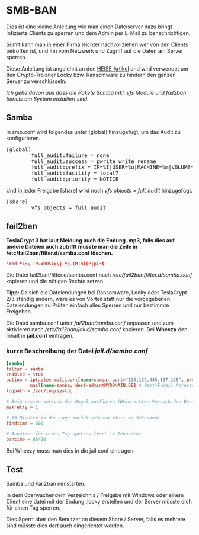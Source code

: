 # SMB-BAN

Dies ist eine kleine Anleitung wie man einen Dateiserver dazu bringt Infizierte Clients zu sperren und dem Admin per E-Mail zu benachrichtigen.

Somit kann man in einer Firma leichter nachvollziehen wer von den Clients betroffen ist, und Ihn vom Netzwerk und Zugriff auf die Daten am Server sperren.

Diese Anleitung ist angelehnt an den [HEISE Artikel](http://www.heise.de/security/artikel/Erpressungs-Trojaner-wie-Locky-aussperren-3120956.html) und wird verwendet um den Crypto-Trojaner Locky bzw. Ransomware zu hindern den ganzen Server zu verschlüsseln.

*Ich gehe davon aus dass die Pakete Samba inkl. vfs Module und fail2ban bereits am System installiert sind.*

## Samba

In smb.conf wird folgendes unter [global] hinzugefügt, um das Audit zu konfigurieren.
<pre>
[global]
        full_audit:failure = none
        full_audit:success = pwrite write rename
        full_audit:prefix = IP=%I|USER=%u|MACHINE=%m|VOLUME=%S
        full_audit:facility = local7
        full_audit:priority = NOTICE
</pre>

Und in jeder Freigabe [share]  wird noch *vfs objects = full_audit* hinzugefügt.
<pre>
[share]
        vfs objects = full_audit
</pre>


## fail2ban

**TeslaCrypt 3 hat laut Meldung auch die Endung .mp3, falls dies auf andere Dateien auch zutrifft müsste man die Zeile  in /etc/fail2ban/filter.d/samba.conf löschen.**
```samba.conf
smbd.*\:\ IP=<HOST>\|.*\.(M|m)(P|p)3$
```


Die Datei fail2ban/filter.d/samba.conf nach */etc/fail2ban/filter.d/samba.conf* kopieren und die nötigen Rechte setzen.

**Tipp:** Da sich die Dateiendungen bei Ransomware, Locky oder TeslaCrypt 2/3 ständig ändern, wäre es von Vorteil statt nur die vorgegebenen Dateiendungen zu Prüfen einfach alles Sperren und nur bestimmte Freigeben.


Die Datei samba.conf unter *fail2ban/samba.conf* anpassen und zum aktivieren nach */etc/fail2ban/jail.d/samba.conf* kopieren.
Bei **Wheezy** den Inhalt in **jail.conf** eintragen.

### kurze Beschreibung der Datei *jail.d/samba.conf*

```conf
[samba]
filter = samba
enabled = true
action = iptables-multiport[name=samba, port="135,139,445,137,138", protocol=tcp]
         mail[name=samba, dest=admin@MYDOMAIN.DE] # dest=E-Mail Adresse vom Admin
logpath = /var/log/syslog

# Beim ersten versuch die Regel ausführen (Beim ersten Versuch den Benutzer sofort sperren)
maxretry = 1

# 10 Minuten in den Logs zurück schauen (Wert in Sekunden)
findtime = 600

# Benutzer für einen Tag sperren (Wert in Sekunden)
bantime = 86400
```

Bei Wheezy muss man dies in die jail.conf eintragen.

## Test

Samba und Fail2ban neustarten.

In dem überwachendem Verzeichnis / Freigabe mit Windows oder einem Client eine datei mit der Endung .locky erstellen und der Server müsste dich für einen Tag sperren.

Dies Sperrt aber den Benutzer an diesem Share / Server, falls es mehrere sind müsste dies dort auch eingerichtet werden.
